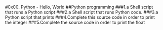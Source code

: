 #0x00. Python - Hello, World
##Python programming
###1.a Shell script that runs a Python script
###2.a Shell script that runs Python code.
###3.a Python script that prints
###4.Complete this source code in order to print the integer
###5.Complete the source code in order to print the float
